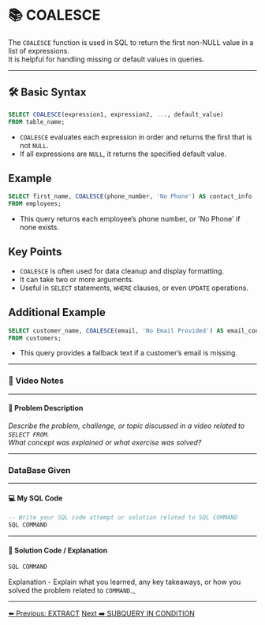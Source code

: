 <!-- markdownlint-disable MD033 -->
<!-- markdownlint-disable MD004 -->

# 📚 COALESCE

The `COALESCE` function is used in SQL to return the first non-NULL value in a list of expressions.  
It is helpful for handling missing or default values in queries.

---

## 🛠️ Basic Syntax

```sql
SELECT COALESCE(expression1, expression2, ..., default_value)
FROM table_name;
```

- `COALESCE` evaluates each expression in order and returns the first that is not `NULL`.
- If all expressions are `NULL`, it returns the specified default value.

## Example

```sql
SELECT first_name, COALESCE(phone_number, 'No Phone') AS contact_info
FROM employees;
```

- This query returns each employee’s phone number, or 'No Phone' if none exists.

## Key Points

- `COALESCE` is often used for data cleanup and display formatting.
- It can take two or more arguments.
- Useful in `SELECT` statements, `WHERE` clauses, or even `UPDATE` operations.

## Additional Example

```sql
SELECT customer_name, COALESCE(email, 'No Email Provided') AS email_contact
FROM customers;
```

- This query provides a fallback text if a customer’s email is missing.

---

### 🎥 Video Notes

---

#### 📝 Problem Description

_Describe the problem, challenge, or topic discussed in a video related to `SELECT FROM`._  
_What concept was explained or what exercise was solved?_

---

### DataBase Given

---

#### 💻 My SQL Code

```sql
-- Write your SQL code attempt or solution related to SQL COMMAND
SQL COMMAND
```

---

#### 🧠 Solution Code / Explanation

```sql
SQL COMMAND
```

Explanation - Explain what you learned, any key takeaways, or how you solved the problem related to `COMMAND`._

---

[⬅️ Previous: EXTRACT](extract.md)   [Next ➡️ SUBQUERY IN CONDITION](subqueryincondition.md)
